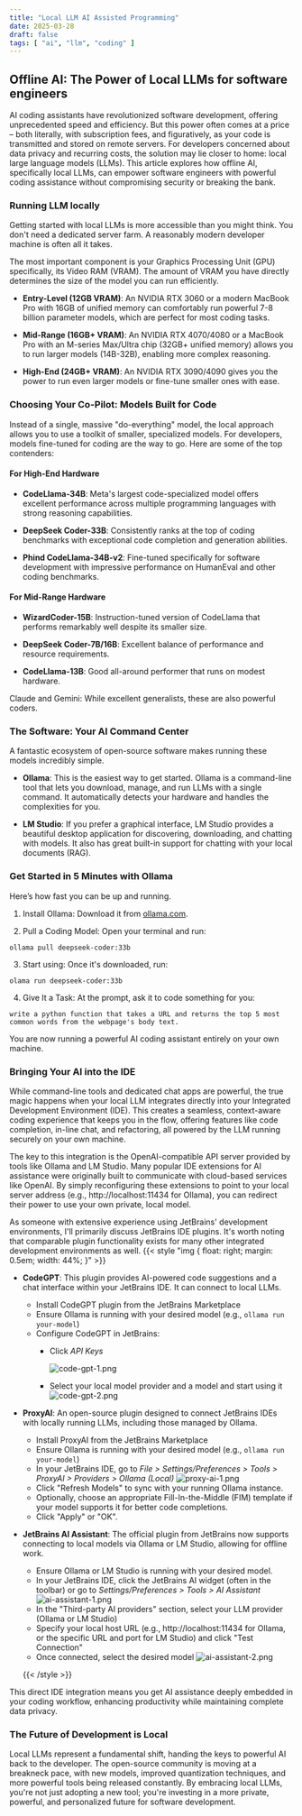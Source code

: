 ```yaml
---
title: "Local LLM AI Assisted Programming"
date: 2025-03-28
draft: false
tags: [ "ai", "llm", "coding" ]
---
```


## Offline AI: The Power of Local LLMs for software engineers

AI coding assistants have revolutionized software development, offering unprecedented speed and efficiency. But this
power often comes at a price – both literally, with subscription fees, and figuratively, as your code is transmitted and
stored on remote servers. For developers concerned about data privacy and recurring costs, the solution may lie closer
to home: local large language models (LLMs). This article explores how offline AI, specifically local LLMs, can empower
software engineers with powerful coding assistance without compromising security or breaking the bank.

### Running LLM locally

Getting started with local LLMs is more accessible than you might think. You don't need a dedicated server farm. A
reasonably modern developer machine is often all it takes.

The most important component is your Graphics Processing Unit (GPU) specifically, its Video RAM (VRAM). The amount of
VRAM you have directly determines the size of the model you can run efficiently.

- **Entry-Level (12GB VRAM)**: An NVIDIA RTX 3060 or a modern MacBook Pro with 16GB of unified memory can comfortably
  run
  powerful 7-8 billion parameter models, which are perfect for most coding tasks.

- **Mid-Range (16GB+ VRAM)**: An NVIDIA RTX 4070/4080 or a MacBook Pro with an M-series Max/Ultra chip (32GB+ unified
  memory)
  allows you to run larger models (14B-32B), enabling more complex reasoning.

- **High-End (24GB+ VRAM)**: An NVIDIA RTX 3090/4090 gives you the power to run even larger models or fine-tune smaller
  ones
  with ease.

### Choosing Your Co-Pilot: Models Built for Code

Instead of a single, massive "do-everything" model, the local approach allows you to use a toolkit of smaller,
specialized models. For developers, models fine-tuned for coding are the way to go. Here are some of the top contenders:

#### For High-End Hardware

- **CodeLlama-34B**: Meta's largest code-specialized model offers excellent performance across multiple programming
  languages with strong reasoning capabilities.

- **DeepSeek Coder-33B**: Consistently ranks at the top of coding benchmarks with exceptional code completion and
  generation abilities.

- **Phind CodeLlama-34B-v2**: Fine-tuned specifically for software development with impressive performance on HumanEval
  and other coding benchmarks.

#### For Mid-Range Hardware

- **WizardCoder-15B**: Instruction-tuned version of CodeLlama that performs remarkably well despite its smaller size.

- **DeepSeek Coder-7B/16B**: Excellent balance of performance and resource requirements.

- **CodeLlama-13B**: Good all-around performer that runs on modest hardware.

Claude and Gemini: While excellent generalists, these are also powerful coders.

### The Software: Your AI Command Center

A fantastic ecosystem of open-source software makes running these models incredibly simple.

- **Ollama**: This is the easiest way to get started. Ollama is a command-line tool that lets you download, manage, and
  run LLMs with a single command. It automatically detects your hardware and handles the complexities for you.

- **LM Studio**: If you prefer a graphical interface, LM Studio provides a beautiful desktop application for
  discovering, downloading, and chatting with models. It also has great built-in support for chatting with your local
  documents (RAG).

### Get Started in 5 Minutes with Ollama

Here’s how fast you can be up and running.

1. Install Ollama: Download it from [ollama.com]().

2. Pull a Coding Model: Open your terminal and run:

```
ollama pull deepseek-coder:33b
````

3. Start using: Once it's downloaded, run:

```
olama run deepseek-coder:33b
```

4. Give It a Task: At the prompt, ask it to code something for you:

```
write a python function that takes a URL and returns the top 5 most common words from the webpage's body text.
```

You are now running a powerful AI coding assistant entirely on your own machine.

### Bringing Your AI into the IDE

While command-line tools and dedicated chat apps are powerful, the true magic happens when your local LLM integrates
directly into your Integrated Development Environment (IDE). This creates a seamless, context-aware coding experience
that keeps you in the flow, offering features like code completion, in-line chat, and refactoring, all powered by the
LLM running securely on your own machine.

The key to this integration is the OpenAI-compatible API server provided by tools like Ollama and LM Studio. Many
popular IDE extensions for AI assistance were originally built to communicate with cloud-based services like OpenAI. By
simply reconfiguring these extensions to point to your local server address (e.g., http://localhost:11434 for Ollama),
you can redirect their power to use your own private, local model.

As someone with extensive experience using JetBrains' development environments, I'll primarily discuss JetBrains IDE
plugins. It's worth noting that comparable plugin functionality exists for many other integrated development
environments as well.
          {{< style "img { float: right; margin: 0.5em; width: 44%; }" >}}

- **CodeGPT**: This plugin provides AI-powered code suggestions and a chat interface within your JetBrains IDE. It can
  connect to local LLMs.
    - Install CodeGPT plugin from the JetBrains Marketplace
    - Ensure Ollama is running with your desired model (e.g., `ollama run your-model`)
    - Configure CodeGPT in JetBrains:
        - Click *API Keys*
      
            ![code-gpt-1.png](./code-gpt-1.png)

        - Select your local model provider and a model and start using it
          ![code-gpt-2.png](./code-gpt-2.png)
      
- **ProxyAI**: An open-source plugin designed to connect JetBrains IDEs with locally running LLMs, including those
  managed
  by Ollama.
    - Install ProxyAI from the JetBrains Marketplace
    - Ensure Ollama is running with your desired model (e.g., `ollama run your-model`)
    - In your JetBrains IDE, go to _File > Settings/Preferences > Tools > ProxyAI > Providers > Ollama (Local)_
      ![proxy-ai-1.png](./proxy-ai-1.png)
    - Click "Refresh Models" to sync with your running Ollama instance.
    - Optionally, choose an appropriate Fill-In-the-Middle (FIM) template if your model supports it for better code
      completions.
    - Click "Apply" or "OK".

- **JetBrains AI Assistant**: The official plugin from JetBrains now supports connecting to local models via Ollama or
  LM Studio, allowing for offline work.
    - Ensure Ollama or LM Studio is running with your desired model.
    - In your JetBrains IDE, click the JetBrains AI widget (often in the toolbar) or go to _Settings/Preferences >
      Tools > AI Assistant_
      ![ai-assistant-1.png](./ai-assistant-1.png)
    - In the "Third-party AI providers" section, select your LLM provider (Ollama or LM Studio)
    - Specify your local host URL (e.g., http://localhost:11434 for Ollama, or the specific URL and port for LM Studio)
      and click "Test Connection"
    - Once connected, select the desired model
      ![ai-assistant-2.png](./ai-assistant-2.png)
  
  {{< /style >}}

This direct IDE integration means you get AI assistance deeply embedded in your coding workflow, enhancing productivity
while maintaining complete data privacy.

### The Future of Development is Local

Local LLMs represent a fundamental shift, handing the keys to powerful AI back to the developer. The open-source
community is moving at a breakneck pace, with new models, improved quantization techniques, and more powerful tools
being released constantly. By embracing local LLMs, you're not just adopting a new tool; you're investing in a more
private, powerful, and personalized future for software development.
